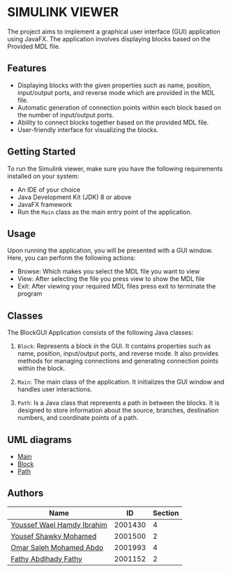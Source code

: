 # SIMULINK VIEWER

The project aims to implement a graphical user interface (GUI) application using JavaFX. The application involves displaying blocks based on the Provided MDL file.

## Features

- Displaying blocks with the given properties such as name, position, input/output ports, and reverse mode which are provided in the MDL file.
- Automatic generation of connection points within each block based on the number of input/output ports.
- Ability to connect blocks together based on the provided MDL file.
- User-friendly interface for visualizing the blocks.

## Getting Started

To run the Simulink viewer, make sure you have the following requirements installed on your system:
- An IDE of your choice
- Java Development Kit (JDK) 8 or above
- JavaFX framework
- Run the `Main` class as the main entry point of the application.

## Usage

Upon running the application, you will be presented with a GUI window. Here, you can perform the following actions:

- Browse: Which makes you select the MDL file you want to view 
- View: After selecting the file you press view to show the MDL file
- Exit: After viewing your required MDL files press exit to terminate the program

## Classes

The BlockGUI Application consists of the following Java classes:

1. `Block`: Represents a block in the GUI. It contains properties such as name, position, input/output ports, and reverse mode. It also provides methods for managing connections and generating connection points within the block.

2. `Main`: The main class of the application. It initializes the GUI window and handles user interactions.

3. `Path`: Is a Java class that represents a path in between the blocks. It is designed to store information about the source, branches, destination numbers, and coordinate points of a path.

## UML diagrams
- [Main](https://github.com/youssefashmawy/SIMULINK-VIEWER/blob/main/Main.png)
- [Block](https://github.com/youssefashmawy/SIMULINK-VIEWER/blob/main/Block.png)
- [Path](https://github.com/youssefashmawy/SIMULINK-VIEWER/blob/main/Path.png)

## Authors 

| Name  | ID | Section |
| ------------- | ------- |---|
| [Youssef Wael Hamdy Ibrahim](https://github.com/youssefashmawy)  | 2001430 | 4 |
| [Yousef Shawky Mohamed](https://github.com/thedarkevil987)  | 2001500  | 2 |
| [Omar Saleh Mohamed Abdo](https://github.com/MrMariodude)  | 2001993  | 4 |
| [Fathy Abdlhady Fathy](https://github.com/fathy-abdlhady-f)  | 2001152  | 2 |
